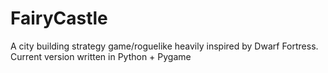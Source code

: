 # FairyCastle
A city building strategy game/roguelike heavily inspired by Dwarf Fortress.  Current version written in Python + Pygame
